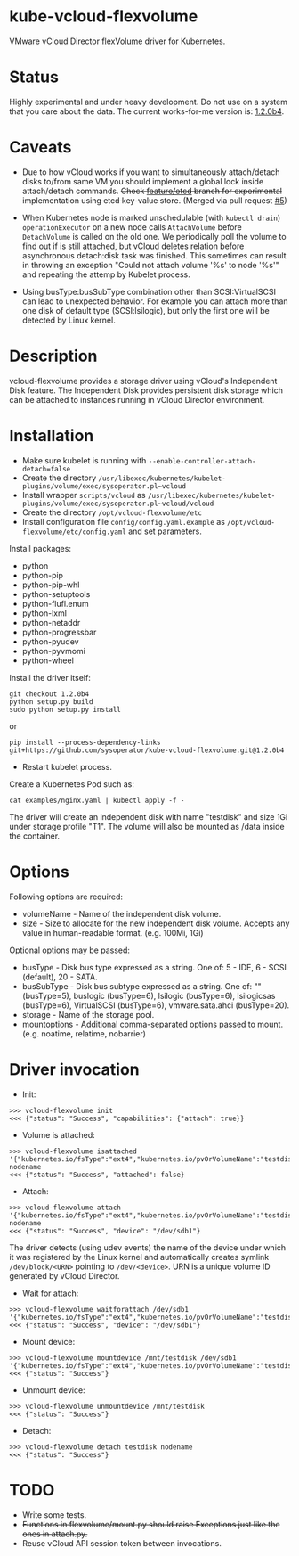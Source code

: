 kube-vcloud-flexvolume
======================

VMware vCloud Director [flexVolume](https://kubernetes.io/docs/concepts/storage/volumes/#out-of-tree-volume-plugins)
driver for Kubernetes.


Status
======

Highly experimental and under heavy development. Do not use on a system that you care about the data.
The current works-for-me version is: [1.2.0b4](../../releases/tag/1.2.0b4).


Caveats
=======

*  Due to how vCloud works if you want to simultaneously attach/detach disks to/from same VM you should implement a global lock inside attach/detach commands. ~~Check [feature/etcd](../../tree/feature/etcd) branch for experimental implementation using etcd key-value store.~~ (Merged via pull request [#5](../../pr/5))

*  When Kubernetes node is marked unschedulable (with `kubectl drain`) `operationExecutor` on a new node calls `AttachVolume` before `DetachVolume` is called on the old one. We periodically poll the volume to find out if is still attached, but vCloud deletes relation before asynchronous detach:disk task was finished. This sometimes can result in throwing an exception "Could not attach volume '%s' to node '%s'" and repeating the attemp by Kubelet process.

*  Using busType:busSubType combination other than SCSI:VirtualSCSI can lead to unexpected behavior. For example you can attach more than one disk of default type (SCSI:lsilogic), but only the first one will be detected by Linux kernel.

Description
===========

vcloud-flexvolume provides a storage driver using vCloud's Independent Disk feature. The Independent Disk provides
persistent disk storage which can be attached to instances running in vCloud Director environment.


Installation
============

*  Make sure kubelet is running with `--enable-controller-attach-detach=false`
*  Create the directory `/usr/libexec/kubernetes/kubelet-plugins/volume/exec/sysoperator.pl~vcloud`
*  Install wrapper `scripts/vcloud` as `/usr/libexec/kubernetes/kubelet-plugins/volume/exec/sysoperator.pl~vcloud/vcloud`
*  Create the directory `/opt/vcloud-flexvolume/etc`
*  Install configuration file `config/config.yaml.example` as `/opt/vcloud-flexvolume/etc/config.yaml` and set parameters.

Install packages:

*  python
*  python-pip
*  python-pip-whl
*  python-setuptools
*  python-flufl.enum
*  python-lxml
*  python-netaddr
*  python-progressbar
*  python-pyudev
*  python-pyvmomi
*  python-wheel

Install the driver itself:

```
git checkout 1.2.0b4
python setup.py build
sudo python setup.py install
```

or

```
pip install --process-dependency-links git+https://github.com/sysoperator/kube-vcloud-flexvolume.git@1.2.0b4
```

*  Restart kubelet process.

Create a Kubernetes Pod such as:

```
cat examples/nginx.yaml | kubectl apply -f -
```

The driver will create an independent disk with name "testdisk" and size 1Gi under storage profile "T1".
The volume will also be mounted as /data inside the container.


Options
=======

Following options are required:

*  volumeName - Name of the independent disk volume.
*  size - Size to allocate for the new independent disk volume. Accepts any value in human-readable format. (e.g. 100Mi, 1Gi)

Optional options may be passed:

*  busType - Disk bus type expressed as a string. One of: 5 - IDE, 6 - SCSI (default), 20 - SATA.
*  busSubType - Disk bus subtype expressed as a string. One of: "" (busType=5), buslogic (busType=6), lsilogic (busType=6), lsilogicsas (busType=6), VirtualSCSI (busType=6), vmware.sata.ahci (busType=20).
*  storage - Name of the storage pool.
*  mountoptions - Additional comma-separated options passed to mount. (e.g. noatime, relatime, nobarrier)


Driver invocation
=================

*  Init:

```
>>> vcloud-flexvolume init
<<< {"status": "Success", "capabilities": {"attach": true}}
```

*  Volume is attached:

```
>>> vcloud-flexvolume isattached '{"kubernetes.io/fsType":"ext4","kubernetes.io/pvOrVolumeName":"testdisk","kubernetes.io/readwrite":"rw","mountoptions":"relatime,nobarrier","size":"1Gi","storage":"T1","busType":6,"busSubType":"VirtualSCSI","volumeName":"testdisk"}' nodename
<<< {"status": "Success", "attached": false}
```

*  Attach:

```
>>> vcloud-flexvolume attach '{"kubernetes.io/fsType":"ext4","kubernetes.io/pvOrVolumeName":"testdisk","kubernetes.io/readwrite":"rw","mountoptions":"relatime,nobarrier","size":"1Gi","storage":"T1","busType":6,"busSubType":"VirtualSCSI","volumeName":"testdisk"}' nodename
<<< {"status": "Success", "device": "/dev/sdb1"}
```

The driver detects (using udev events) the name of the device under which it was registered by the Linux kernel and automatically creates symlink `/dev/block/<URN>` pointing to `/dev/<device>`.
URN is a unique volume ID generated by vCloud Director.

*  Wait for attach:

```
>>> vcloud-flexvolume waitforattach /dev/sdb1 '{"kubernetes.io/fsType":"ext4","kubernetes.io/pvOrVolumeName":"testdisk","kubernetes.io/readwrite":"rw","mountoptions":"relatime,nobarrier","size":"1Gi","storage":"T1","busType":6,"busSubType":"VirtualSCSI","volumeName":"testdisk"}'
<<< {"status": "Success", "device": "/dev/sdb1"}
```

*  Mount device:

```
>>> vcloud-flexvolume mountdevice /mnt/testdisk /dev/sdb1 '{"kubernetes.io/fsType":"ext4","kubernetes.io/pvOrVolumeName":"testdisk","kubernetes.io/readwrite":"rw","mountoptions":"relatime,nobarrier","size":"1Gi","storage":"T1","busType":6,"busSubType":"VirtualSCSI","volumeName":"testdisk"}'
<<< {"status": "Success"}
```

*  Unmount device:

```
>>> vcloud-flexvolume unmountdevice /mnt/testdisk
<<< {"status": "Success"}
```

*  Detach:

```
>>> vcloud-flexvolume detach testdisk nodename
<<< {"status": "Success"}
```


TODO
====

*  Write some tests.
*  ~~Functions in flexvolume/mount.py should raise Exceptions just like the ones in attach.py.~~
*  Reuse vCloud API session token between invocations.
